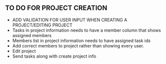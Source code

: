## TO DO FOR PROJECT CREATION
* ADD VALIDATION FOR USER INPUT WHEN CREATING A PROJECT/EDITING PROJECT
* Tasks in project information needs to have a member column that shows assigned members
* Members list in project information needs to have assigned task ids
* Add correct members to project rather than showing every user.
* Edit project
* Send tasks along with create project info